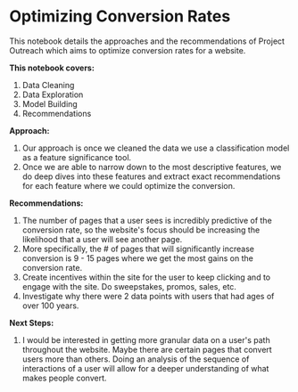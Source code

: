 # Optimizing Conversion Rates

This notebook details the approaches and the recommendations of Project Outreach which aims to optimize conversion rates for a website.


<b>This notebook covers:</b>
1. Data Cleaning
2. Data Exploration
3. Model Building
4. Recommendations


<b>Approach:</b>
1. Our approach is once we cleaned the data we use a classification model as a feature significance tool.
2. Once we are able to narrow down to the most descriptive features, we do deep dives into these features and extract exact recommendations for each feature where we could optimize the conversion.

<b>Recommendations:</b>
1. The number of pages that a user sees is incredibly predictive of the conversion rate, so the website's focus should be increasing the likelihood that a user will see another page.
2. More specifically, the # of pages that will significantly increase conversion is 9 - 15 pages where we get the most gains on the conversion rate.
3. Create incentives within the site for the user to keep clicking and to engage with the site. Do sweepstakes, promos, sales, etc.
4. Investigate why there were 2 data points with users that had ages of over 100 years.

<b>Next Steps:</b>
1. I would be interested in getting more granular data on a user's path throughout the website. Maybe there are certain pages that convert users more than others. Doing an analysis of the sequence of interactions of a user will allow for a deeper understanding of what makes people convert.
